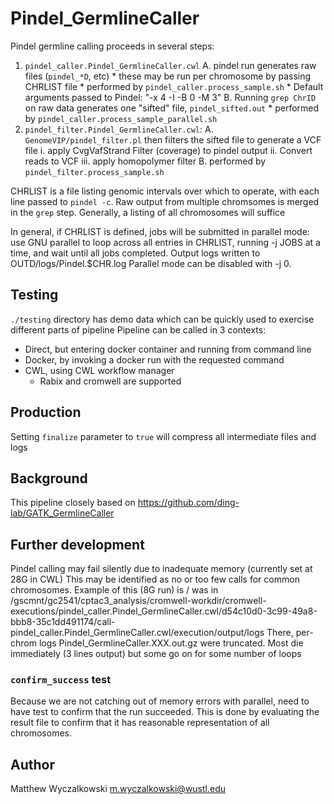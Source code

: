 # Pindel_GermlineCaller

Pindel germline calling proceeds in several steps:

1. `pindel_caller.Pindel_GermlineCaller.cwl`
    A. pindel run generates raw files (`pindel_*D`, etc)
        * these may be run per chromosome by passing CHRLIST file
        * performed by `pindel_caller.process_sample.sh`
        * Default arguments passed to Pindel: "-x 4 -I -B 0 -M 3"
    B. Running `grep ChrID` on raw data generates one "sifted" file, `pindel_sifted.out`
        * performed by `pindel_caller.process_sample_parallel.sh`
2. `pindel_filter.Pindel_GermlineCaller.cwl`: 
    A. `GenomeVIP/pindel_filter.pl` then filters the sifted file to generate a VCF file
        i. apply CvgVafStrand Filter (coverage) to pindel output
        ii. Convert reads to VCF
        iii. apply homopolymer filter
    B. performed by `pindel_filter.process_sample.sh`


CHRLIST is a file listing genomic intervals over which to operate, with each
line passed to `pindel -c`.  Raw output from multiple chromsomes is merged in
the `grep` step.  Generally, a listing of all chromosomes will suffice

In general, if CHRLIST is defined, jobs will be submitted in parallel mode: use
GNU parallel to loop across all entries in CHRLIST, running -j JOBS at a time,
and wait until all jobs completed.  Output logs written to OUTD/logs/Pindel.$CHR.log
Parallel mode can be disabled with -j 0.

## Testing

`./testing` directory has demo data which can be quickly used to exercise different parts of pipeline
Pipeline can be called in 3 contexts:
* Direct, but entering docker container and running from command line 
* Docker, by invoking a docker run with the requested command
* CWL, using CWL workflow manager
  * Rabix and cromwell are supported

## Production

Setting `finalize` parameter to `true` will compress all intermediate files and logs

## Background

This pipeline closely based on https://github.com/ding-lab/GATK_GermlineCaller

## Further development

Pindel calling may fail silently due to inadequate memory (currently set at 28G in CWL)
This may be identified as no or too few calls for common chromosomes.  Example of this (8G run)
is / was in /gscmnt/gc2541/cptac3_analysis/cromwell-workdir/cromwell-executions/pindel_caller.Pindel_GermlineCaller.cwl/d54c10d0-3c99-49a8-bbb8-35c1dd491174/call-pindel_caller.Pindel_GermlineCaller.cwl/execution/output/logs
There, per-chrom logs Pindel_GermlineCaller.XXX.out.gz were truncated.  Most die immediately (3 lines output) but some go on for some number of loops

### `confirm_success` test

Because we are not catching out of memory errors with parallel, need to have test to confirm that the run succeeded.
This is done by evaluating the result file to confirm that it has reasonable representation of all chromosomes.


## Author

Matthew Wyczalkowski <m.wyczalkowski@wustl.edu>

